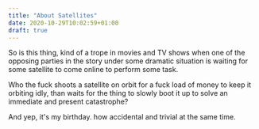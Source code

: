 ```yaml
---
title: "About Satellites"
date: 2020-10-29T10:02:59+01:00
draft: true
---
```


So is this thing, kind of a trope in movies and TV shows when one of the opposing parties in the story under some dramatic situation is waiting for some satellite to come online  to perform some task.

Who the fuck shoots a satellite on orbit for a fuck load of money to keep it orbiting idly, than waits for the thing to slowly boot it up to solve an immediate and present catastrophe?

And yep, it's my birthday. how accidental and trivial at the same time.

